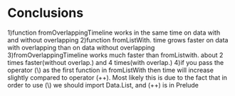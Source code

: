 # Conclusions
1)function fromOverlappingTimeline works in the same time on data with and without overlapping
2)function fromListWith. time grows faster on data with overlapping than on data without overlapping
3)fromOverlappingTimeline works much faster than fromListwith. about 2 times faster(without overlap.) and 4 times(with overlap.)
4)if you pass the operator (\\) as the first function in fromListWith then time will increase slightly compared to operator (++). Most likely this is due to the fact that in order to use (\\) we should import Data.List, and (++) is in Prelude  
